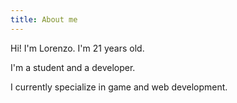 ```yaml
---
title: About me
---
```

Hi! I'm Lorenzo. I'm 21 years old.

I'm a student and a developer.

I currently specialize in game and web development.